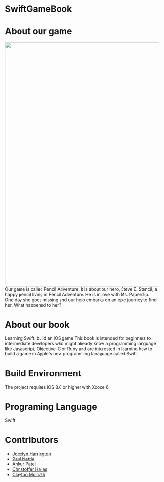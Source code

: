 SwiftGameBook
=============
# About our game
<img src="http://cl.ly/image/0l1o1p1r2X3g" width=800px>
Our game is called Pencil Adventure. It is about our hero, Steve E. Stencil, a happy pencil living in Pencil Adventure. He is in love with Ms. Paperclip. One day she goes missing and our hero embarks on an epic journey to find her. What happened to her?

# About our book
Learning Swift: build an iOS game 
This book is intended for beginners to intermediate developers who might already know a programming language like Javascript, Objective-C or Ruby and are interested in learning how to build a game in Apple's new programming lanaguage called Swift.

# Build Environment
The project requires iOS 8.0 or higher with Xcode 6.

# Programing Language 
Swift

# Contributors
- [Jocelyn Harrington](http://www.cleanmicro.com)
- [Paul Nettle](http://www.paulnettle.com/)
- [Ankur Patel](http://www.encoredevlabs.com)
- [Christoffer Hallas](http://christofferhallas.com)
- [Clayton McIlrath](http://thinkclay.com)
